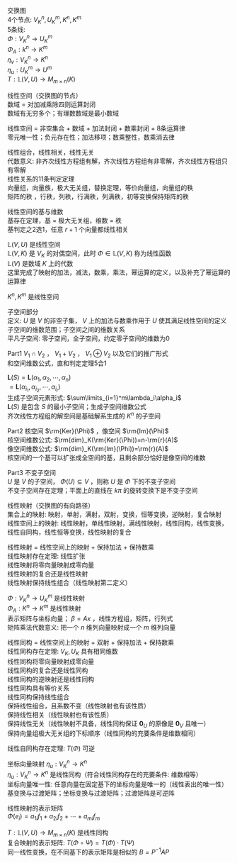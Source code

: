 交换图    
4个节点:  $V^n_K, U^m_K, K^n, K^m$     
5条线:     
 $\Phi:V^n_K\to U^m_K$     
 $\Phi_A:k^n\to K^m$     
 $\eta_v:V^n_K\to K^n$     
 $\eta_u:U^m_K\to U^m$     
 $T:\mathbb{L}(V,U)\to M_{m\times n}(K)$     
    
线性空间（交换图的节点）    
数域 $=$ 对加减乘除四则运算封闭    
数域有无穷多个；有理数数域是最小数域    
    
线性空间 $=$ 非空集合 $+$ 数域 $+$ 加法封闭 $+$ 数乘封闭 $+$ 8条运算律    
零元唯一性；负元存在性；加法移项；数乘整性，数乘消去律    
    
线性组合，线性相关，线性无关    
代数意义: 非齐次线性方程组有解，齐次线性方程组有非零解，齐次线性方程组只有零解    
线性关系的11条判定定理    
向量组，向量族，极大无关组，替换定理，等价向量组，向量组的秩    
矩阵的秩 ，行秩，列秩，行满秩，列满秩，初等变换保持矩阵的秩    
    
线性空间的基与维数    
基存在定理，基 $=$ 极大无关组，维数 $=$ 秩    
基判定之2选1，任意 $r+1$ 个向量都线性相关    
    
 $\mathbb{L}(V,U)$ 是线性空间    
 $\mathbb{L}(V,K)$ 是 $V_K$ 的对偶空间，此时 $\Phi\in\mathbb{L}(V,K)$ 称为线性函数    
 $\mathbb{L}(V)$ 是数域 $K$ 上的代数    
这里完成了映射的加法，减法，数乘，乘法，幂运算的定义，以及补充了幂运算的运算律    
    
 $K^n, K^m$ 是线性空间    
    
子空间部分    
定义:  $U$ 是 $V$ 的非空子集， $V$ 上的加法与数乘作用于 $U$ 使其满足线性空间的定义    
子空间的维数范围；子空间之间的维数关系    
平凡子空间: 零子空间，全子空间，约定零子空间的维数为0    
    
Part1  $V_1\cap V_2$ ， $V_1+V_2$ ， $V_1\oplus V_2$ 以及它们的推广形式    
和空间维数公式，直和判定定理5合1    
    
 $\mathbf{L}(S)=\mathbf{L}(\alpha_1,\alpha_2,\cdots,\alpha_n)$     
 $=\mathbf{L}(\alpha_{i_1},\alpha_{i_2},\cdots,\alpha_{i_r})$     
生成子空间元素形式:  $\sum\limits_{i=1}^m\lambda_i\alpha_i$     
 $\mathbf{L}(S)$ 是包含 $S$ 的最小子空间；生成子空间维数公式    
齐次线性方程组的解空间是基础解系生成的 $K^n$ 的子空间    
    
Part2 核空间 $\rm{Ker}(\Phi)$ ，像空间 $\rm{Im}(\Phi)$     
核空间维数公式:  $\rm{dim}_K(\rm{Ker}(\Phi))=n-\rm{r}(A)$     
像空间维数公式:  $\rm{dim}_K(\rm{Im}(\Phi))=\rm{r}(A)$     
核空间的一个基可以扩张成全空间的基，且剩余部分恰好是像空间的维数    
    
Part3 不变子空间    
 $U$ 是 $V$ 的子空间， $\Phi(U)\subseteq V$ ，则称 $U$ 是 $\Phi$ 下的不变子空间    
不变子空间存在定理；平面上的直线在 $k\pi$ 的旋转变换下是不变子空间    
    
线性映射（交换图的有向路径）    
集合上的映射: 映射，单射，满射，双射，变换，恒等变换，逆映射，复合映射    
线性空间上的映射: 线性映射，单线性映射，满线性映射，线性同构，线性变换，线性自同构，线性恒等变换，线性映射的复合    
    
线性映射 $=$ 线性空间上的映射 $+$ 保持加法 $+$ 保持数乘    
线性映射存在定理: 线性扩张    
线性映射将零向量映射成零向量    
线性映射的复合还是线性映射    
线性映射保持线性组合（线性映射第二定义）    
    
 $\Phi:V^n_K\to U^m_K$ 是线性映射    
 $\Phi_A:K^n\to K^m$ 是线性映射    
表示矩阵与坐标向量； $\beta=Ax$ ，线性方程组，矩阵，行列式    
矩阵乘法代数意义: 把一个 $n$ 维列向量映射成一个 $m$ 维列向量    
    
线性同构 $=$ 线性空间上的映射 $+$ 双射 $+$ 保持加法 $+$ 保持数乘    
线性同构存在定理:  $V_K, U_K$ 具有相同维数    
线性同构将零向量映射成零向量    
线性同构的复合还是线性同构    
线性同构的逆映射还是线性同构    
线性同构具有等价关系    
线性同构保持线性组合    
   保持线性组合，且系数不变（线性映射也有该性质）    
   保持线性相关（线性映射也有该性质）    
   保持线性无关（线性映射不具备，线性同构保证 $\mathbf{0}_U$ 的原像是 $\mathbf{0}_V$ 且唯一）    
   保持向量组极大无关组的下标顺序（线性同构的充要条件是维数相同）    
    
线性自同构存在定理:  $T(\Phi)$ 可逆    
    
坐标向量映射 $\eta_u:V^n_K\to K^n$     
 $\eta_u:V^n_K\to K^n$ 是线性同构（符合线性同构存在的充要条件: 维数相等）    
坐标向量唯一性: 任意向量在固定基下的坐标向量是唯一的（线性表出的唯一性）    
基变换与过渡矩阵；坐标变换与过渡矩阵；过渡矩阵是可逆阵    
    
线性映射的表示矩阵    
 $\Phi(e_i)=a_{1i}f_1+a_{2i}f_2+\cdots+a_{mi}f_m$     
    
 $T:\mathbb{L}(V,U)\to M_{m\times n}(K)$ 是线性同构    
复合映射的表示矩阵:  $T(\Phi\circ\Psi)=T(\Phi)\cdot T(\Psi)$     
同一线性变换，在不同基下的表示矩阵是相似的 $B=P^{-1}A P$     
